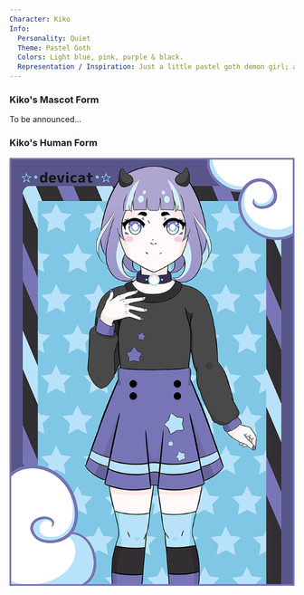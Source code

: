```yaml
---
Character: Kiko
Info:
  Personality: Quiet
  Theme: Pastel Goth
  Colors: Light blue, pink, purple & black.
  Representation / Inspiration: Just a little pastel goth demon girl; a quiet observer.
---
```


### Kiko's Mascot Form

To be announced...

### Kiko's Human Form

![Kiko 2020](img/Kiko2020.png)

